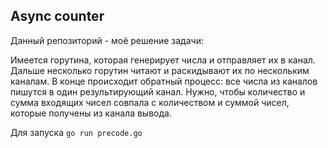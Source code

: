 ## Async counter

Данный репозиторий - моё решение задачи:

Имеется горутина, которая генерирует числа и отправляет их в канал. Дальше несколько горутин читают и раскидывают их по нескольким каналам. В конце происходит обратный процесс: все числа из каналов пишутся в один результирующий канал. Нужно, чтобы количество и сумма входящих чисел совпала с количеством и суммой чисел, которые получены из канала вывода.

Для запуска ```go run precode.go```
